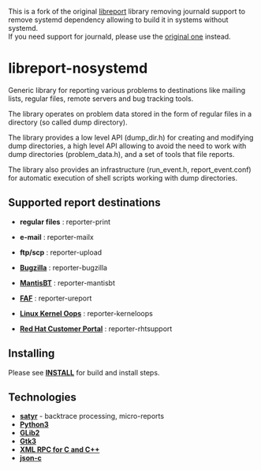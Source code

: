 This is a fork of the original [libreport](https://github.com/abrt/libreport)
library removing journald support to remove systemd dependency allowing
to build it in systems without systemd.  
If you need support for journald, please use the [original one](https://github.com/abrt/libreport) instead.

# libreport-nosystemd

Generic library for reporting various problems to destinations like mailing
lists, regular files, remote servers and bug tracking tools.

The library operates on problem data stored in the form of regular files in
a directory (so called dump directory).

The library provides a low level API (dump_dir.h) for creating and modifying
dump directories, a high level API allowing to avoid the need to work with dump
directories (problem_data.h), and a set of tools that file reports.

The library also provides an infrastructure (run_event.h, report_event.conf)
for automatic execution of shell scripts working with dump directories.


## Supported report destinations
- **regular files**  : reporter-print
- **e-mail**         : reporter-mailx
- **ftp/scp**        : reporter-upload
- [**Bugzilla**](https://bugzilla.redhat.com) : reporter-bugzilla 
- [**MantisBT**](https://bugs.centos.org)     : reporter-mantisbt
- [**FAF**](https://abrt.fedoraproject.org)   : reporter-ureport 

- [**Linux Kernel Oops**](http://www.kerneloops.org/)       : reporter-kerneloops
- [**Red Hat Customer Portal**](https://access.redhat.com/) : reporter-rhtsupport


## Installing
Please see [**INSTALL**](INSTALL) for build and install steps.


## Technologies
* [**satyr**](https://github.com/abrt/satyr) - backtrace processing, micro-reports
* [**Python3**](https://www.python.org/) 
* [**GLib2**](https://developer.gnome.org/glib/)
* [**Gtk3**](https://developer.gnome.org/gtk3) 
* [**XML RPC for C and C++**](http://xmlrpc-c.sourceforge.net/) 
* [**json-c**](https://github.com/json-c/json-c) 
